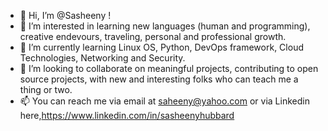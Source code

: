 - 👋 Hi, I’m @Sasheeny !
- 👀 I’m interested in learning new languages (human and programming), creative endevours, traveling, personal and professional growth.
- 🌱 I’m currently learning Linux OS, Python, DevOps framework, Cloud Technologies, Networking and Security.
- 💞️ I’m looking to collaborate on meaningful projects, contributing to open source projects, with new and interesting folks who can teach me a thing or two.
- 📫 You can reach me via email at saheeny@yahoo.com or via Linkedin here,https://www.linkedin.com/in/sasheenyhubbard

<!---
sasheeny/sasheeny is a ✨ special ✨ repository because its `README.md` (this file) appears on your GitHub profile.
You can click the Preview link to take a look at your changes.
--->
